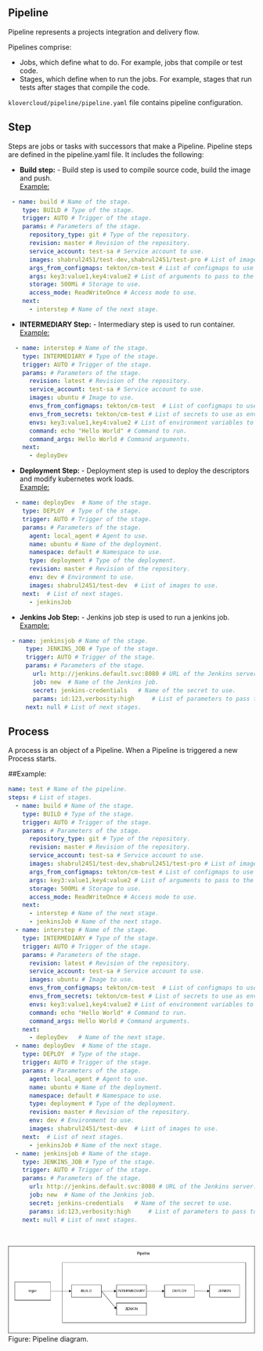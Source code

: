 ## Pipeline
Pipeline represents a projects integration and delivery flow.

Pipelines comprise:
- Jobs, which define what to do. For example, jobs that compile or test code.
- Stages, which define when to run the jobs. For example, stages that run tests after stages that compile the code.

```klovercloud/pipeline/pipeline.yaml``` file contains pipeline configuration.
## Step
Steps are jobs or tasks with successors that make a Pipeline. Pipeline steps are defined in the pipeline.yaml file. It includes the following:
- __Build step:__ - Build step is used to compile source code, build the image and push.<br/><u>Example:</u><br/>
```yaml
 - name: build # Name of the stage.
    type: BUILD # Type of the stage.
    trigger: AUTO # Trigger of the stage.
    params: # Parameters of the stage.
      repository_type: git # Type of the repository.
      revision: master # Revision of the repository.
      service_account: test-sa # Service account to use.
      images: shabrul2451/test-dev,shabrul2451/test-pro # List of images to build.
      args_from_configmaps: tekton/cm-test # List of configmaps to use as arguments.
      args: key3:value1,key4:value2 # List of arguments to pass to the stage.
      storage: 500Mi # Storage to use.
      access_mode: ReadWriteOnce # Access mode to use.
    next: 
      - interstep # Name of the next stage.
  ```
- __INTERMEDIARY Step:__ - Intermediary step is used to run container.<br/><u>Example:</u><br/>
```yaml
  - name: interstep # Name of the stage.
    type: INTERMEDIARY # Type of the stage.
    trigger: AUTO # Trigger of the stage.
    params: # Parameters of the stage.
      revision: latest # Revision of the repository.
      service_account: test-sa # Service account to use.
      images: ubuntu # Image to use.
      envs_from_configmaps: tekton/cm-test  # List of configmaps to use as environment variables.
      envs_from_secrets: tekton/cm-test # List of secrets to use as environment variables.
      envs: key3:value1,key4:value2 # List of environment variables to pass to the stage.
      command: echo "Hello World" # Command to run.
      command_args: Hello World # Command arguments.
    next:
      - deployDev
```
- __Deployment Step:__ - Deployment step is used to deploy the descriptors and modify kubernetes work loads.<br/><u>Example:</u><br/>
```yaml
  - name: deployDev  # Name of the stage.
    type: DEPLOY  # Type of the stage.
    trigger: AUTO # Trigger of the stage.
    params: # Parameters of the stage.
      agent: local_agent # Agent to use.
      name: ubuntu # Name of the deployment.
      namespace: default # Namespace to use.
      type: deployment # Type of the deployment.
      revision: master # Revision of the repository.
      env: dev # Environment to use.
      images: shabrul2451/test-dev  # List of images to use.
    next:  # List of next stages.
      - jenkinsJob
```
- __Jenkins Job Step:__ - Jenkins job step is used to run a jenkins job.<br/><u>Example:</u><br/>
```yaml
 - name: jenkinsjob # Name of the stage.
     type: JENKINS_JOB # Type of the stage.
     trigger: AUTO # Trigger of the stage.
     params: # Parameters of the stage.
       url: http://jenkins.default.svc:8080 # URL of the Jenkins server.
       job: new  # Name of the Jenkins job.
       secret: jenkins-credentials   # Name of the secret to use.
       params: id:123,verbosity:high     # List of parameters to pass to the Jenkins job.
     next: null # List of next stages.
```
## Process 
A process is an object of a Pipeline. When a Pipeline is triggered a new Process starts.

##Example:
```yml
name: test # Name of the pipeline.
steps: # List of stages.
  - name: build # Name of the stage.
    type: BUILD # Type of the stage.
    trigger: AUTO # Trigger of the stage.
    params: # Parameters of the stage.
      repository_type: git # Type of the repository.
      revision: master # Revision of the repository.
      service_account: test-sa # Service account to use.
      images: shabrul2451/test-dev,shabrul2451/test-pro # List of images to build.
      args_from_configmaps: tekton/cm-test # List of configmaps to use as arguments.
      args: key3:value1,key4:value2 # List of arguments to pass to the stage.
      storage: 500Mi # Storage to use.
      access_mode: ReadWriteOnce # Access mode to use.
    next: 
      - interstep # Name of the next stage.
      - jenkinsJob # Name of the next stage.
  - name: interstep # Name of the stage.
    type: INTERMEDIARY # Type of the stage.
    trigger: AUTO # Trigger of the stage.
    params: # Parameters of the stage.
      revision: latest # Revision of the repository.
      service_account: test-sa # Service account to use.
      images: ubuntu # Image to use.
      envs_from_configmaps: tekton/cm-test  # List of configmaps to use as environment variables.
      envs_from_secrets: tekton/cm-test # List of secrets to use as environment variables.
      envs: key3:value1,key4:value2 # List of environment variables to pass to the stage.
      command: echo "Hello World" # Command to run.
      command_args: Hello World # Command arguments.
    next: 
      - deployDev   # Name of the next stage.
  - name: deployDev  # Name of the stage.
    type: DEPLOY  # Type of the stage.
    trigger: AUTO # Trigger of the stage.
    params: # Parameters of the stage.
      agent: local_agent # Agent to use.
      name: ubuntu # Name of the deployment.
      namespace: default # Namespace to use.
      type: deployment # Type of the deployment.
      revision: master # Revision of the repository.
      env: dev # Environment to use.
      images: shabrul2451/test-dev  # List of images to use.
    next:  # List of next stages.
      - jenkinsJob # Name of the next stage.
  - name: jenkinsjob # Name of the stage.
    type: JENKINS_JOB # Type of the stage.
    trigger: AUTO # Trigger of the stage.
    params: # Parameters of the stage.
      url: http://jenkins.default.svc:8080 # URL of the Jenkins server.
      job: new  # Name of the Jenkins job.
      secret: jenkins-credentials   # Name of the secret to use.
      params: id:123,verbosity:high     # List of parameters to pass to the Jenkins job.
    next: null # List of next stages.
```
<br />

![context](files/images/diagram.png)
Figure: Pipeline diagram.
